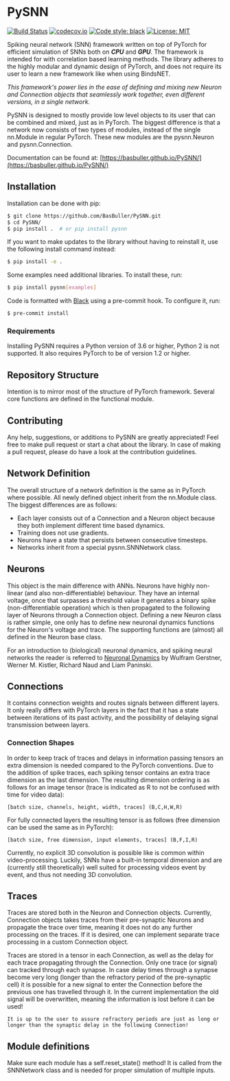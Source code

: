 # __PySNN__

[![Build Status](https://travis-ci.com/BasBuller/PySNN.svg?branch=master)](https://travis-ci.com/BasBuller/PySNN)
[![codecov.io](https://codecov.io/gh/BasBuller/PySNN/coverage.svg?branch=master)](https://codecov.io/gh/BasBuller/PySNN)
[![Code style: black](https://img.shields.io/badge/code%20style-black-000000.svg)](https://github.com/psf/black)
[![License: MIT](https://img.shields.io/badge/License-MIT-yellow.svg)](https://opensource.org/licenses/MIT)

Spiking neural network (SNN) framework written on top of PyTorch for efficient simulation of SNNs both on _**CPU**_ and _**GPU**_. The framework is intended for with correlation based learning methods. The library adheres to the highly modular and dynamic design of PyTorch, and does not require its user to learn a new framework like when using BindsNET. 

*This framework's power lies in the ease of defining and mixing new Neuron and Connection objects that seamlessly work together, even different versions, in a single network.*

PySNN is designed to mostly provide low level objects to its user that can be combined and mixed, just as in PyTorch. The biggest difference is that a network now consists of two types of modules, instead of the single nn.Module in regular PyTorch. These new modules are the pysnn.Neuron and pysnn.Connection.

Documentation can be found at: [https://basbuller.github.io/PySNN/](https://basbuller.github.io/PySNN/)

<!-- Inspiration taken from [cuSNN](https://github.com/tudelft/cuSNN) and [bindsnet](https://github.com/Hananel-Hazan/bindsnet). -->

## __Installation__

Installation can be done with pip:

```bash
$ git clone https://github.com/BasBuller/PySNN.git
$ cd PySNN/
$ pip install .  # or pip install pysnn
```

If you want to make updates to the library without having to reinstall it, use the following install command instead:
```bash
$ pip install -e .
```

Some examples need additional libraries. To install these, run:
```bash
$ pip install pysnn[examples]
```

Code is formatted with [Black](https://github.com/psf/black) using a pre-commit hook. To configure it, run:

```bash
$ pre-commit install
```

### Requirements
Installing PySNN requires a Python version of 3.6 or higher, Python 2 is not supported. It also requires PyTorch to be of version 1.2 or higher.

## __Repository Structure__

Intention is to mirror most of the structure of PyTorch framework. Several core functions are defined in the functional module. 

## Contributing

Any help, suggestions, or additions to PySNN are greatly appreciated! Feel free to make pull request or start a chat about the library. In case of making a pull request, please do have a look at the contribution guidelines.

## __Network Definition__

The overall structure of a network definition is the same as in PyTorch where possible. All newly defined object inherit from the nn.Module class. The biggest differences are as follows:

- Each layer consists out of a Connection and a Neuron object because they both implement different time based dynamics.
- Training does not use gradients.
- Neurons have a state that persists between consecutive timesteps.
- Networks inherit from a special pysnn.SNNNetwork class.

## __Neurons__

This object is the main difference with ANNs. Neurons have highly non-linear (and also non-differentiable) behaviour. They have an internal voltage, once that surpasses a threshold value it generates a binary spike (non-differentiable operation) which is then propagated to the following layer of Neurons through a Connection object. Defining a new Neuron class is rather simple, one only has to define new neuronal dynamics functions for the Neuron's voltage and trace. The supporting functions are (almost) all defined in the Neuron base class.

For an introduction to (biological) neuronal dynamics, and spiking neural networks the reader is referred to [Neuronal Dynamics](https://neuronaldynamics.epfl.ch/online/index.html) by Wulfram Gerstner, Werner M. Kistler, Richard Naud and Liam Paninski.

## __Connections__

It contains connection weights and routes signals between different layers. It only really differs with PyTorch layers in the fact that it has a state between iterations of its past activity, and the possibility of delaying signal transmission between layers.

### __Connection Shapes__

In order to keep track of traces and delays in information passing tensors an extra dimension is needed compared to the PyTorch conventions. 
Due to the addition of spike traces, each spiking tensor contains an extra trace dimension as the last dimension. The resulting dimension ordering is as follows for an image tensor (trace is indicated as R to not be confused with time for video data):

    [batch size, channels, height, width, traces] (B,C,H,W,R)

For fully connected layers the resulting tensor is as follows (free dimension can be used the same as in PyTorch):

    [batch size, free dimension, input elements, traces] (B,F,I,R)

Currently, no explicit 3D convolution is possible like is common within video-processing. Luckily, SNNs have a built-in temporal dimension and are (currently still theoretically) well suited for processing videos event by event, and thus not needing 3D convolution.

## __Traces__

Traces are stored both in the Neuron and Connection objects. Currently, Connection objects takes traces from their pre-synaptic Neurons and propagate the trace over time, meaning it does not do any further processing on the traces. If it is desired, one can implement separate trace processing in a custom Connection object.

Traces are stored in a tensor in each Connection, as well as the delay for each trace propagating through the Connection. Only one trace (or signal) can tracked through each synapse. In case delay times through a synapse become very long (longer than the refractory period of the pre-synaptic cell) it is possible for a new signal to enter the Connection before the previous one has travelled through it. In the current implementation the old signal will be overwritten, meaning the information is lost before it can be used!

    It is up to the user to assure refractory periods are just as long or longer than the synaptic delay in the following Connection!

## __Module definitions__

Make sure each module has a self.reset_state() method! It is called from the SNNNetwork class and is needed for proper simulation of multiple
inputs.

<!-- ## __To do__

- Determine performance of the functions in pysnn.functional, they return the difference and using inplace operations in the Module that is
  calling the functional might provide better performance.
- Allow for having a local copy of a cell's entire trace history. Possibly also extending this to Connection objects. This will result in a large increase in memory usage.
- Change from using .uint8 to .bool datatypes with the introduction of PyTorch 1.2.

### __Learning rules__

- Adjust learning rule such that it is able to select which weights are learnable and which are not. 
- Adjust layer class such that the parameter __training__ is also used within a learning rule. Just make sure gradients are always turned off since those are not needed...
- Add support for convolutional Connections.

### __Connection classes__

- For connection class, make sure it can handle the transmission of multiple spike within the same synapse? -->
